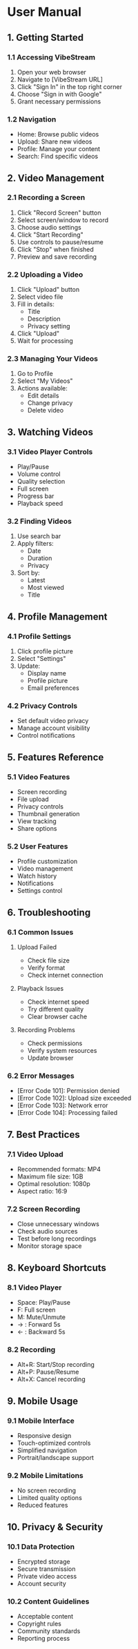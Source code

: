 # User Manual

## 1. Getting Started

### 1.1 Accessing VibeStream
1. Open your web browser
2. Navigate to [VibeStream URL]
3. Click "Sign In" in the top right corner
4. Choose "Sign in with Google"
5. Grant necessary permissions

### 1.2 Navigation
- Home: Browse public videos
- Upload: Share new videos
- Profile: Manage your content
- Search: Find specific videos

## 2. Video Management

### 2.1 Recording a Screen
1. Click "Record Screen" button
2. Select screen/window to record
3. Choose audio settings
4. Click "Start Recording"
5. Use controls to pause/resume
6. Click "Stop" when finished
7. Preview and save recording

### 2.2 Uploading a Video
1. Click "Upload" button
2. Select video file
3. Fill in details:
   - Title
   - Description
   - Privacy setting
4. Click "Upload"
5. Wait for processing

### 2.3 Managing Your Videos
1. Go to Profile
2. Select "My Videos"
3. Actions available:
   - Edit details
   - Change privacy
   - Delete video

## 3. Watching Videos

### 3.1 Video Player Controls
- Play/Pause
- Volume control
- Quality selection
- Full screen
- Progress bar
- Playback speed

### 3.2 Finding Videos
1. Use search bar
2. Apply filters:
   - Date
   - Duration
   - Privacy
3. Sort by:
   - Latest
   - Most viewed
   - Title

## 4. Profile Management

### 4.1 Profile Settings
1. Click profile picture
2. Select "Settings"
3. Update:
   - Display name
   - Profile picture
   - Email preferences

### 4.2 Privacy Controls
- Set default video privacy
- Manage account visibility
- Control notifications

## 5. Features Reference

### 5.1 Video Features
- Screen recording
- File upload
- Privacy controls
- Thumbnail generation
- View tracking
- Share options

### 5.2 User Features
- Profile customization
- Video management
- Watch history
- Notifications
- Settings control

## 6. Troubleshooting

### 6.1 Common Issues
1. Upload Failed
   - Check file size
   - Verify format
   - Check internet connection

2. Playback Issues
   - Check internet speed
   - Try different quality
   - Clear browser cache

3. Recording Problems
   - Check permissions
   - Verify system resources
   - Update browser

### 6.2 Error Messages
- [Error Code 101]: Permission denied
- [Error Code 102]: Upload size exceeded
- [Error Code 103]: Network error
- [Error Code 104]: Processing failed

## 7. Best Practices

### 7.1 Video Upload
- Recommended formats: MP4
- Maximum file size: 1GB
- Optimal resolution: 1080p
- Aspect ratio: 16:9

### 7.2 Screen Recording
- Close unnecessary windows
- Check audio sources
- Test before long recordings
- Monitor storage space

## 8. Keyboard Shortcuts

### 8.1 Video Player
- Space: Play/Pause
- F: Full screen
- M: Mute/Unmute
- → : Forward 5s
- ← : Backward 5s

### 8.2 Recording
- Alt+R: Start/Stop recording
- Alt+P: Pause/Resume
- Alt+X: Cancel recording

## 9. Mobile Usage

### 9.1 Mobile Interface
- Responsive design
- Touch-optimized controls
- Simplified navigation
- Portrait/landscape support

### 9.2 Mobile Limitations
- No screen recording
- Limited quality options
- Reduced features

## 10. Privacy & Security

### 10.1 Data Protection
- Encrypted storage
- Secure transmission
- Private video access
- Account security

### 10.2 Content Guidelines
- Acceptable content
- Copyright rules
- Community standards
- Reporting process
